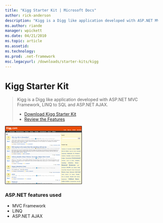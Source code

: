 ```yaml
---
title: "Kigg Starter Kit | Microsoft Docs"
author: rick-anderson
description: "Kigg is a Digg like application developed with ASP.NET MVC Framework, LINQ to SQL and ASP.NET AJAX."
ms.author: riande
manager: wpickett
ms.date: 04/21/2010
ms.topic: article
ms.assetid: 
ms.technology: 
ms.prod: .net-framework
msc.legacyurl: /downloads/starter-kits/kigg
---
```

Kigg Starter Kit
====================
> Kigg is a Digg like application developed with ASP.NET MVC Framework, LINQ to SQL and ASP.NET AJAX.
> 
> - [Download Kigg Starter Kit](http://www.codeplex.com/Kigg/Release/ProjectReleases.aspx?ReleaseId=10931)
> - [Review the Features](http://codeplex.com/Kigg)


![Kigg Starter Kit](kigg/_static/image1.png)


### ASP.NET features used

- MVC Framework
- LINQ
- ASP.NET AJAX